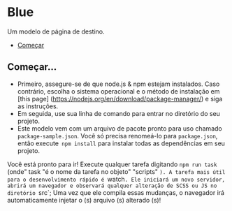 # Blue

Um modelo de página de destino.

* [Começar](#Começar...)

## Começar...

* Primeiro, assegure-se de que node.js & npm estejam instalados. Caso contrário, escolha o sistema operacional e o método de instalação em [this page] (https://nodejs.org/en/download/package-manager/) e siga as instruções.
* Em seguida, use sua linha de comando para entrar no diretório do seu projeto.
* Este modelo vem com um arquivo de pacote pronto para uso chamado `package-sample.json`. Você só precisa renomeá-lo para `package.json`, então execute` npm install` para instalar todas as dependências em seu projeto.

Você está pronto para ir! Execute qualquer tarefa digitando `npm run task` (onde" task "é o nome da tarefa no objeto" "scripts" `). A tarefa mais útil para o desenvolvimento rápido é `watch`. Ele iniciará um novo servidor, abrirá um navegador e observará qualquer alteração de SCSS ou JS no diretório `src`; Uma vez que ele compila essas mudanças, o navegador irá automaticamente injetar o (s) arquivo (s) alterado (s)!
